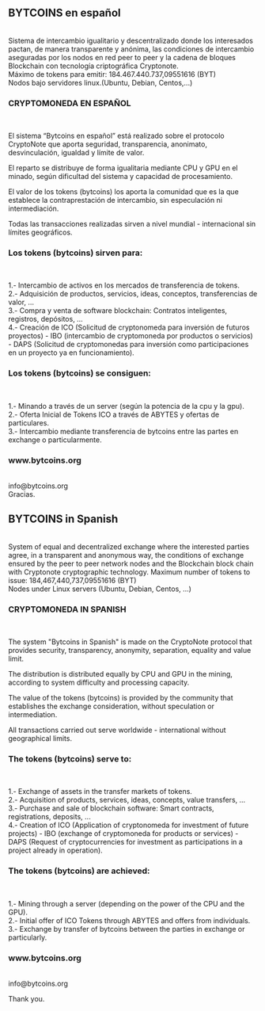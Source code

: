 <h2>BYTCOINS en español</h2><br>
Sistema de intercambio igualitario y descentralizado donde los interesados pactan, de manera transparente y anónima, las condiciones de intercambio aseguradas por los nodos en red peer to peer y la cadena de bloques Blockchain con tecnología criptográfica Cryptonote.<br>
Máximo de tokens para emitir: 184.467.440.737,09551616 (BYT)<br>
Nodos bajo servidores linux.(Ubuntu, Debian, Centos,...)<br>

<h3>CRYPTOMONEDA EN ESPAÑOL</h3><br>

El sistema “Bytcoins en español” está realizado sobre el protocolo CryptoNote que aporta seguridad, transparencia, anonimato, desvinculación, igualdad y límite de valor.<br>

El reparto se distribuye de forma igualitaria mediante CPU y GPU en el minado, según dificultad del sistema y capacidad de procesamiento.<br>

El valor de los tokens (bytcoins) los aporta la comunidad que es la que establece la contraprestación de intercambio, sin especulación ni intermediación.<br>

Todas las transacciones realizadas sirven a nivel mundial - internacional sin límites geográficos.<br>

<h3>Los tokens (bytcoins) sirven para:</h3><br>

1.- Intercambio de activos en los mercados de transferencia de tokens.<br>
2.- Adquisición de productos, servicios, ideas, conceptos, transferencias de valor, …<br>
3.- Compra y venta de software blockchain: Contratos inteligentes, registros, depósitos, …<br>
4.- Creación de ICO (Solicitud de cryptonomeda para inversión de futuros proyectos) - IBO (intercambio de cryptomoneda por productos o servicios) - DAPS (Solicitud de cryptomonedas para inversión como participaciones en un proyecto ya en funcionamiento).<br>

<h3>Los tokens (bytcoins) se consiguen:</h3><br>

1.- Minando a través de un server (según la potencia de la cpu y la gpu).<br>
2.- Oferta Inicial de Tokens ICO a través de ABYTES y ofertas de particulares.<br>
3.- Intercambio mediante transferencia de bytcoins entre las partes en exchange o particularmente.<br>

<h3>www.bytcoins.org</h3><br>
info@bytcoins.org<br>
Gracias.<br>


<h2>BYTCOINS in Spanish</h2><br>
System of equal and decentralized exchange where the interested parties agree, in a transparent and anonymous way, the conditions of exchange ensured by the peer to peer network nodes and the Blockchain block chain with Cryptonote cryptographic technology.
Maximum number of tokens to issue: 184,467,440,737,09551616 (BYT)<br>
Nodes under Linux servers (Ubuntu, Debian, Centos, ...)<br>

<h3>CRYPTOMONEDA IN SPANISH</h3><br>

The system "Bytcoins in Spanish" is made on the CryptoNote protocol that provides security, transparency, anonymity, separation, equality and value limit.<br>

The distribution is distributed equally by CPU and GPU in the mining, according to system difficulty and processing capacity.<br>

The value of the tokens (bytcoins) is provided by the community that establishes the exchange consideration, without speculation or intermediation.<br>

All transactions carried out serve worldwide - international without geographical limits.<br>

<h3>The tokens (bytcoins) serve to:</h3><br>

1.- Exchange of assets in the transfer markets of tokens.<br>
2.- Acquisition of products, services, ideas, concepts, value transfers, ...<br>
3.- Purchase and sale of blockchain software: Smart contracts, registrations, deposits, ...<br>
4.- Creation of ICO (Application of cryptonomeda for investment of future projects) - IBO (exchange of cryptomoneda for products or services) - DAPS (Request of cryptocurrencies for investment as participations in a project already in operation).<br>

<h3>The tokens (bytcoins) are achieved:</h3><br>

1.- Mining through a server (depending on the power of the CPU and the GPU).<br>
2.- Initial offer of ICO Tokens through ABYTES and offers from individuals.<br>
3.- Exchange by transfer of bytcoins between the parties in exchange or particularly.<br>

<h3>www.bytcoins.org</h3><br>
info@bytcoins.org<br>

Thank you.<br>
